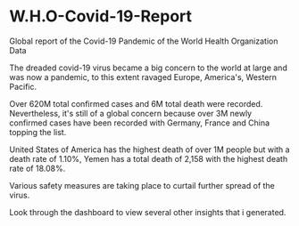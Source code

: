 # W.H.O-Covid-19-Report
Global report of the Covid-19 Pandemic of the World Health Organization Data

The dreaded covid-19 virus became a big concern to the world at large and was now a pandemic, to this extent ravaged Europe, America's, Western Pacific.

Over 620M total confirmed cases and 6M total death were recorded. Nevertheless, it's still of a global concern because over 3M newly confirmed cases have been recorded with Germany, France and China topping the list.

United States of America has the highest death of over 1M people but with a death rate of 1.10%, Yemen has a total death of 2,158 with the highest death rate of 18.08%.

Various safety measures are taking place to curtail further spread of the virus.

Look through the dashboard to view several other insights that i generated.
